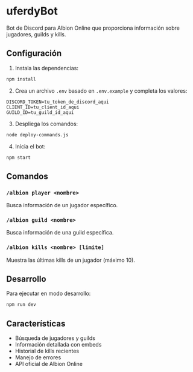 # uferdyBot

Bot de Discord para Albion Online que proporciona información sobre jugadores, guilds y kills.

## Configuración

1. Instala las dependencias:
```bash
npm install
```

2. Crea un archivo `.env` basado en `.env.example` y completa los valores:
```
DISCORD_TOKEN=tu_token_de_discord_aqui
CLIENT_ID=tu_client_id_aqui
GUILD_ID=tu_guild_id_aqui
```

3. Despliega los comandos:
```bash
node deploy-commands.js
```

4. Inicia el bot:
```bash
npm start
```

## Comandos

### `/albion player <nombre>`
Busca información de un jugador específico.

### `/albion guild <nombre>`
Busca información de una guild específica.

### `/albion kills <nombre> [limite]`
Muestra las últimas kills de un jugador (máximo 10).

## Desarrollo

Para ejecutar en modo desarrollo:
```bash
npm run dev
```

## Características

- Búsqueda de jugadores y guilds
- Información detallada con embeds
- Historial de kills recientes
- Manejo de errores
- API oficial de Albion Online